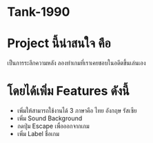 # Tank-1990
# Project นี้น่าสนใจ คือ
  เป็นการระลึกความหลัง ลองทำเกมที่เราเคยชอบในอดีตขึ้นเล่นเอง
  
# โดยได้เพิ่ม Features ดังนี้  
  - เพิ่มให้สามารถใช้งานได้ 3 ภาษาคือ ไทย อังกฤษ รัสเซีย
  - เพิ่ม Sound Background
  - กดปุ่ม Escape เพื่อออกจากเกม
  - เพิ่ม Label ชื่อเกม
